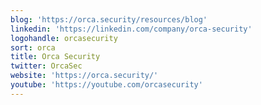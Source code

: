 ```yaml
---
blog: 'https://orca.security/resources/blog'
linkedin: 'https://linkedin.com/company/orca-security'
logohandle: orcasecurity
sort: orca
title: Orca Security
twitter: OrcaSec
website: 'https://orca.security/'
youtube: 'https://youtube.com/orcasecurity'
---
```

